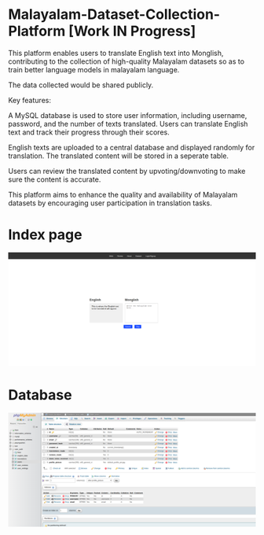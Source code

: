 # Malayalam-Dataset-Collection-Platform [Work IN Progress]

This platform enables users to translate English text into Monglish, contributing to the collection of high-quality Malayalam datasets so as to train better language models in malayalam language.

The data collected would be shared publicly.

Key features:

A MySQL database is used to store user information, including username, password, and the number of texts translated.
Users can translate English text and track their progress through their scores.

English texts are uploaded to a central database and displayed randomly for translation.
The translated content will be stored in a seperate table.

Users can review the translated content by upvoting/downvoting to make sure the content is accurate.

This platform aims to enhance the quality and availability of Malayalam datasets by encouraging user participation in translation tasks.



# Index page
<img src= "https://github.com/lroe/Malayalam-Dataset-Collection-Platform/blob/main/1.png">

# Database
<img src= "https://github.com/lroe/Malayalam-Dataset-Collection-Platform/blob/main/2.png">
